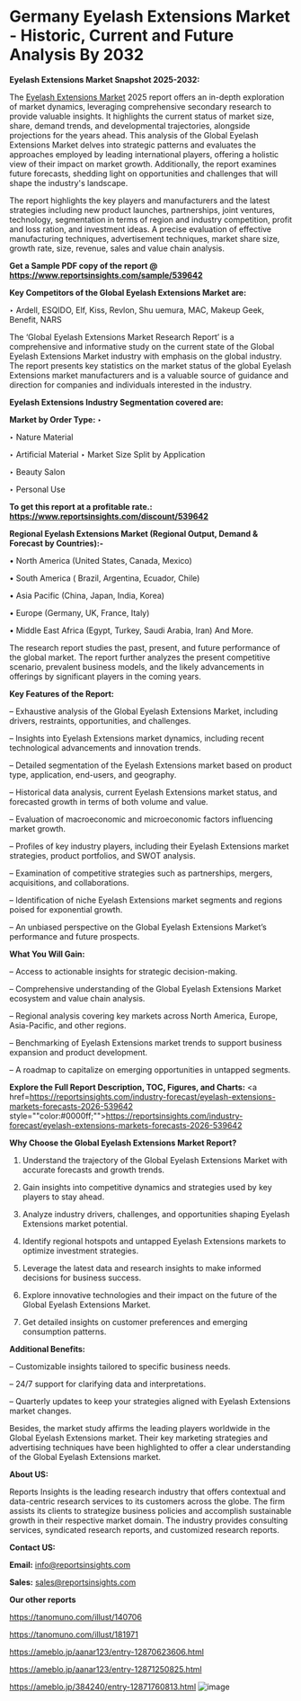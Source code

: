 # Germany Eyelash Extensions Market - Historic, Current and Future Analysis By 2032

<strong>Eyelash Extensions Market Snapshot 2025-2032:</strong>

The <a href=https://www.reportsinsights.com/sample/539642>Eyelash Extensions Market</a> 2025 report offers an in-depth exploration of market dynamics, leveraging comprehensive secondary research to provide valuable insights. It highlights the current status of market size, share, demand trends, and developmental trajectories, alongside projections for the years ahead. This analysis of the Global Eyelash Extensions Market delves into strategic patterns and evaluates the approaches employed by leading international players, offering a holistic view of their impact on market growth. Additionally, the report examines future forecasts, shedding light on opportunities and challenges that will shape the industry's landscape.

The report highlights the key players and manufacturers and the latest strategies including new product launches, partnerships, joint ventures, technology, segmentation in terms of region and industry competition, profit and loss ration, and investment ideas. A precise evaluation of effective manufacturing techniques, advertisement techniques, market share size, growth rate, size, revenue, sales and value chain analysis.

<strong>Get a Sample PDF copy of the report @ <a href=https://www.reportsinsights.com/sample/539642 style=color:#0000ff;>https://www.reportsinsights.com/sample/539642</a></strong>

<strong>Key Competitors of the Global Eyelash Extensions Market are:</strong>

‣ Ardell, ESQIDO, Elf, Kiss, Revlon, Shu uemura, MAC, Makeup Geek, Benefit, NARS

The ‘Global Eyelash Extensions Market Research Report’ is a comprehensive and informative study on the current state of the Global Eyelash Extensions Market industry with emphasis on the global industry. The report presents key statistics on the market status of the global Eyelash Extensions market manufacturers and is a valuable source of guidance and direction for companies and individuals interested in the industry.

<strong>Eyelash Extensions Industry Segmentation covered are:</strong>

<strong>Market by Order Type: </strong>
‣ 

‣ Nature Material

‣ Artificial Material
‣ Market Size Split by Application

‣ Beauty Salon

‣ Personal Use

<strong>To get this report at a profitable rate.: <a href=https://www.reportsinsights.com/discount/539642 style=color:#0000ff;>https://www.reportsinsights.com/discount/539642</a></strong>

<strong>Regional Eyelash Extensions Market (Regional Output, Demand &amp; Forecast by Countries):-</strong>

• North America (United States, Canada, Mexico)

• South America ( Brazil, Argentina, Ecuador, Chile)

• Asia Pacific (China, Japan, India, Korea)

• Europe (Germany, UK, France, Italy)

• Middle East Africa (Egypt, Turkey, Saudi Arabia, Iran) And More.

The research report studies the past, present, and future performance of the global market. The report further analyzes the present competitive scenario, prevalent business models, and the likely advancements in offerings by significant players in the coming years.

<strong>Key Features of the Report:</strong>

– Exhaustive analysis of the Global Eyelash Extensions Market, including drivers, restraints, opportunities, and challenges.

– Insights into Eyelash Extensions market dynamics, including recent technological advancements and innovation trends.

– Detailed segmentation of the Eyelash Extensions market based on product type, application, end-users, and geography.

– Historical data analysis, current Eyelash Extensions market status, and forecasted growth in terms of both volume and value.

– Evaluation of macroeconomic and microeconomic factors influencing market growth.

– Profiles of key industry players, including their Eyelash Extensions market strategies, product portfolios, and SWOT analysis.

– Examination of competitive strategies such as partnerships, mergers, acquisitions, and collaborations.

– Identification of niche Eyelash Extensions market segments and regions poised for exponential growth.

– An unbiased perspective on the Global Eyelash Extensions Market’s performance and future prospects.

<strong>What You Will Gain:</strong>

– Access to actionable insights for strategic decision-making.

– Comprehensive understanding of the Global Eyelash Extensions Market ecosystem and value chain analysis.

– Regional analysis covering key markets across North America, Europe, Asia-Pacific, and other regions.

– Benchmarking of Eyelash Extensions market trends to support business expansion and product development.

– A roadmap to capitalize on emerging opportunities in untapped segments.

<strong>Explore the Full Report Description, TOC, Figures, and Charts:</strong>
<a href=https://reportsinsights.com/industry-forecast/eyelash-extensions-markets-forecasts-2026-539642 style=""color:#0000ff;"">https://reportsinsights.com/industry-forecast/eyelash-extensions-markets-forecasts-2026-539642</a>

<strong>Why Choose the Global Eyelash Extensions Market Report?</strong>

1. Understand the trajectory of the Global Eyelash Extensions Market with accurate forecasts and growth trends.

2. Gain insights into competitive dynamics and strategies used by key players to stay ahead.

3. Analyze industry drivers, challenges, and opportunities shaping Eyelash Extensions market potential.

4. Identify regional hotspots and untapped Eyelash Extensions markets to optimize investment strategies.

5. Leverage the latest data and research insights to make informed decisions for business success.

6. Explore innovative technologies and their impact on the future of the Global Eyelash Extensions Market.

7. Get detailed insights on customer preferences and emerging consumption patterns.

<strong>Additional Benefits:</strong>

– Customizable insights tailored to specific business needs.

– 24/7 support for clarifying data and interpretations.

– Quarterly updates to keep your strategies aligned with Eyelash Extensions market changes.

Besides, the market study affirms the leading players worldwide in the Global Eyelash Extensions market. Their key marketing strategies and advertising techniques have been highlighted to offer a clear understanding of the Global Eyelash Extensions market.

<strong><strong>About US</strong>:</strong>

Reports Insights is the leading research industry that offers contextual and data-centric research services to its customers across the globe. The firm assists its clients to strategize business policies and accomplish sustainable growth in their respective market domain. The industry provides consulting services, syndicated research reports, and customized research reports.

<strong>Contact US:</strong>

<p class=><b>Email:</b> <a href=mailto:info@reportsinsights.com>info@reportsinsights.com</a></p>
<p class=><b>Sales:</b> <a href=mailto:sales@reportsinsights.com>sales@reportsinsights.com</a></p>

<strong>Our other reports</strong>

<a href=https://tanomuno.com/illust/140706>https://tanomuno.com/illust/140706</a>

<a href=https://tanomuno.com/illust/181971>https://tanomuno.com/illust/181971</a>

<a href=https://ameblo.jp/aanar123/entry-12870623606.html>https://ameblo.jp/aanar123/entry-12870623606.html</a>

<a href=https://ameblo.jp/aanar123/entry-12871250825.html>https://ameblo.jp/aanar123/entry-12871250825.html</a>

<a href=https://ameblo.jp/384240/entry-12871760813.html>https://ameblo.jp/384240/entry-12871760813.html</a>
![image](https://github.com/user-attachments/assets/8ceac578-f563-4ad8-ae2d-2c43a809e686)
